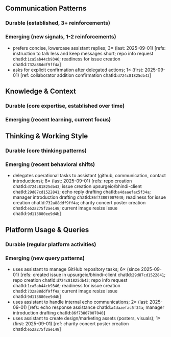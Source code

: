 ## Communication Patterns
### Durable (established, 3+ reinforcements)

### Emerging (new signals, 1-2 reinforcements)
- prefers concise, lowercase assistant replies; 3× (last: 2025-09-01) [refs: instruction to talk less and keep messages short; repo info request chatId:`1ca5ab44cb9346`; readiness for issue creation chatId:`732a88ddf9ff4a`]
- asks for explicit confirmation after delegated actions; 1× (first: 2025-09-01) [ref: collaborator addition confirmation chatId:`d724c81825db43`]

## Knowledge & Context
### Durable (core expertise, established over time)

### Emerging (recent learning, current focus)

## Thinking & Working Style
### Durable (core thinking patterns)

### Emerging (recent behavioral shifts)
- delegates operational tasks to assistant (github, communication, contact introductions); 8× (last: 2025-09-01) [refs: repo creation chatId:`d724c81825db43`; issue creation upsurgeio/bhindi-client chatId:`29d87cd1522841`; echo reply drafting chatId:`a4daaefac5f34a`; manager introduction drafting chatId:`86f73807007040`; readiness for issue creation chatId:`732a88ddf9ff4a`; charity concert poster creation chatId:`e52a275f2ae148`; current image resize issue chatId:`9d113880ee9d4b`]

## Platform Usage & Queries
### Durable (regular platform activities)

### Emerging (new query patterns)
- uses assistant to manage GitHub repository tasks; 6× (since 2025-09-01) [refs: created issue in upsurgeio/bhindi-client chatId:`29d87cd1522841`; repo creation chatId:`d724c81825db43`; repo info request chatId:`1ca5ab44cb9346`; readiness for issue creation chatId:`732a88ddf9ff4a`; current image resize issue chatId:`9d113880ee9d4b`]
- uses assistant to handle internal echo communications; 2× (last: 2025-09-01) [refs: echo response assistance chatId:`a4daaefac5f34a`; manager introduction drafting chatId:`86f73807007040`]
- uses assistant to create design/marketing assets (posters, visuals); 1× (first: 2025-09-01) [ref: charity concert poster creation chatId:`e52a275f2ae148`]